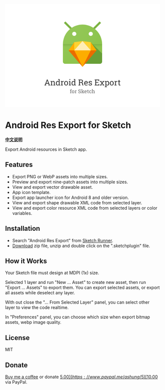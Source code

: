 ![](android_res_export.png)

# Android Res Export for Sketch

**[中文说明](https://github.com/Ashung/Android_Res_Export/blob/master/README_zh.md)**

Export Android resources in Sketch app. 

## Features

- Export PNG or WebP assets into multiple sizes.
- Preview and export nine-patch assets into multiple sizes.
- View and export vector drawable asset.
- App icon template.
- Export app launcher icon for Android 8 and older version.
- View and export shape drawable XML code from selected layer.
- View and export color resource XML code from selected layers or color variables.

## Installation

- Search "Android Res Export" from [Sketch Runner](http://sketchrunner.com/).
- [Download](https://github.com/Ashung/Android_Res_Export/releases/latest/download/android_res_export.sketchplugin.zip) zip file, unzip and double click on the ".sketchplugin" file.

## How it Works

Your Sketch file must design at MDPI (1x) size.

Selected 1 layer and run "New ... Asset" to create new asset, then run "Export ... Assets" to export them. You can export selected assets, or export all assets while deselect any layer.

With out close the "... From Selected Layer" panel, you can select other layer to view the code realtime.

In "Preferences" panel, you can choose which size when export bitmap assets, webp image quality.

## License

MIT

## Donate

[Buy me a coffee](https://www.buymeacoffee.com/ashung) or donate [$5.00](https://www.paypal.me/ashung/5) [$10.00](https://www.paypal.me/ashung/10) via PayPal.
